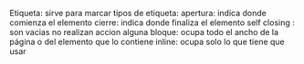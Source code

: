 Etiqueta: sirve para marcar 
tipos de etiqueta:
apertura: indica donde comienza el elemento
 cierre: indica donde finaliza el elemento
 self closing : son vacias no realizan accion alguna
 bloque:  ocupa todo el ancho de la página o del elemento que lo contiene
 inline: ocupa solo lo que tiene que usar 